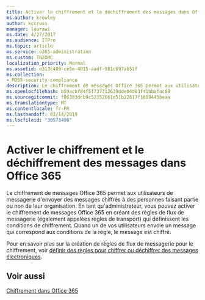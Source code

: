 ```yaml
---
title: Activer le chiffrement et le déchiffrement des messages dans Office 365
ms.author: krowley
author: kccross
manager: laurawi
ms.date: 4/27/2017
ms.audience: ITPro
ms.topic: article
ms.service: o365-administration
ms.custom: TN2DMC
localization_priority: Normal
ms.assetid: e313c489-ce5e-4015-aadf-981c697ab51f
ms.collection:
- M365-security-compliance
description: Le chiffrement de messages Office 365 permet aux utilisateurs de messagerie d'envoyer des messages chiffrés à des personnes faisant partie ou non de leur organisation. En tant qu'administrateur, vous pouvez activer le chiffrement de messages Office 365 en créant des règles de flux de messagerie (également appelées règles de transport) qui définissent les conditions de chiffrement.
ms.openlocfilehash: b59acbf84f5f737712639dde04d03f41bbafac89
ms.sourcegitcommit: f86383dcb9c52352661d51b22617f1809445beaa
ms.translationtype: MT
ms.contentlocale: fr-FR
ms.lasthandoff: 03/14/2019
ms.locfileid: "30573498"
---
```

# <a name="enable-message-encryption-and-decryption-in-office-365"></a>Activer le chiffrement et le déchiffrement des messages dans Office 365

Le chiffrement de messages Office 365 permet aux utilisateurs de messagerie d'envoyer des messages chiffrés à des personnes faisant partie ou non de leur organisation. En tant qu'administrateur, vous pouvez activer le chiffrement de messages Office 365 en créant des règles de flux de messagerie (également appelées règles de transport) qui définissent les conditions de chiffrement. Quand un de vos utilisateurs envoie un message qui correspond aux conditions de la règle, le message est chiffré.
  
Pour en savoir plus sur la création de règles de flux de messagerie pour le chiffrement, voir [définir des règles pour chiffrer ou déchiffrer des messages électroniques](https://go.microsoft.com/fwlink/p/?LinkID=402846).
  
## <a name="see-also"></a>Voir aussi

[Chiffrement dans Office 365](https://go.microsoft.com/fwlink/p/?LinkID=392525)

